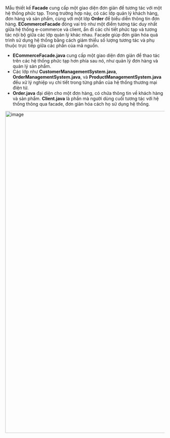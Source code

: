 Mẫu thiết kế **Facade** cung cấp một giao diện đơn giản để tương tác với một hệ thống phức tạp. Trong trường hợp này, có các lớp quản lý khách hàng, đơn hàng và sản phẩm, cùng với một lớp **Order** để biểu diễn thông tin đơn hàng. **ECommerceFacade** đóng vai trò như một điểm tương tác duy nhất giữa hệ thống e-commerce và client, ẩn đi các chi tiết phức tạp và tương tác nội bộ giữa các lớp quản lý khác nhau. Facade giúp đơn giản hóa quá trình sử dụng hệ thống bằng cách giảm thiểu số lượng tương tác và phụ thuộc trực tiếp giữa các phần của mã nguồn.

- **ECommerceFacade.java** cung cấp một giao diện đơn giản để thao tác trên các hệ thống phức tạp hơn phía sau nó, như quản lý đơn hàng và quản lý sản phẩm.
- Các lớp như **CustomerManagementSystem.java**, **OrderManagementSystem.java**, và **ProductManagementSystem.java** đều xử lý nghiệp vụ chi tiết trong từng phần của hệ thống thương mại điện tử.
- **Order.java** đại diện cho một đơn hàng, có chứa thông tin về khách hàng và sản phẩm.
**Client.java** là phần mà người dùng cuối tương tác với hệ thống thông qua facade, đơn giản hóa cách họ sử dụng hệ thống.

<img width="1015" alt="image" src="https://github.com/git-thaitech/design-patterns/assets/72333463/0c35f69d-6d93-4705-944b-9b912b2a25be">
